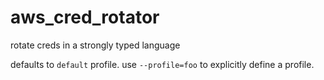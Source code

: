 # aws_cred_rotator
rotate creds in a strongly typed language

defaults to `default` profile.  use `--profile=foo` to explicitly define a profile.
